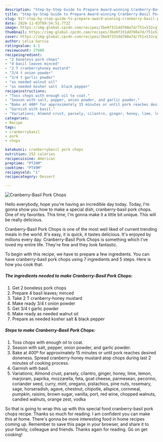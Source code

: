 ```yaml
---
description: "Step-by-Step Guide to Prepare Award-winning Cranberry-Basil Pork Chops"
title: "Step-by-Step Guide to Prepare Award-winning Cranberry-Basil Pork Chops"
slug: 917-step-by-step-guide-to-prepare-award-winning-cranberry-basil-pork-chops
date: 2020-11-03T09:54:51.772Z
image: https://img-global.cpcdn.com/recipes/3be9f331dd780a7d/751x532cq70/cranberry-basil-pork-chops-recipe-main-photo.jpg
thumbnail: https://img-global.cpcdn.com/recipes/3be9f331dd780a7d/751x532cq70/cranberry-basil-pork-chops-recipe-main-photo.jpg
cover: https://img-global.cpcdn.com/recipes/3be9f331dd780a7d/751x532cq70/cranberry-basil-pork-chops-recipe-main-photo.jpg
author: Lelia Garcia
ratingvalue: 4.1
reviewcount: 27680
recipeingredient:
- "2 boneless pork chops"
- "4 basil leaves minced"
- "2 T cranberryhoney mustard"
- "3/4 t onion powder"
- "3/4 t garlic powder"
- "as needed walnut oil"
- "as needed kosher salt  black pepper"
recipeinstructions:
- "Toss chops with enough oil to coat."
- "Season with salt, pepper, onion powder, and garlic powder."
- "Bake at 400º for approximately 15 minutes or until pork reaches desired doneness. Spread cranberry-honey mustard atop chops during last 2 minutes of cooking process."
- "Garnish with basil."
- "Variations; Almond crust, parsely, cilantro, ginger, honey, lime, lemon, marjoram, paprika, mozzarella, feta, goat cheese, parmesean, pecorino, coriander seed, curry, mint, oregano, pistachios, pine nuts, rosemary, sage, horseradish, agave, chestnut, chipotle, allspice, cornmeal, pumpkin, raisins, brown sugar, vanilla, port, red wine, chopped walnuts, candied walnuts, orange zest, vodka"
categories:
- Recipe
tags:
- cranberrybasil
- pork
- chops

katakunci: cranberrybasil pork chops 
nutrition: 252 calories
recipecuisine: American
preptime: "PT20M"
cooktime: "PT49M"
recipeyield: "1"
recipecategory: Dessert

---
```



![Cranberry-Basil Pork Chops](https://img-global.cpcdn.com/recipes/3be9f331dd780a7d/751x532cq70/cranberry-basil-pork-chops-recipe-main-photo.jpg)

Hello everybody, hope you're having an incredible day today. Today, I'm gonna show you how to make a special dish, cranberry-basil pork chops. One of my favorites. This time, I'm gonna make it a little bit unique. This will be really delicious.



Cranberry-Basil Pork Chops is one of the most well liked of current trending meals in the world. It's easy, it is quick, it tastes delicious. It's enjoyed by millions every day. Cranberry-Basil Pork Chops is something which I've loved my entire life. They're fine and they look fantastic.


To begin with this recipe, we have to prepare a few ingredients. You can have cranberry-basil pork chops using 7 ingredients and 5 steps. Here is how you cook that.

<!--inarticleads1-->

##### The ingredients needed to make Cranberry-Basil Pork Chops:

1. Get 2 boneless pork chops
1. Prepare 4 basil leaves; minced
1. Take 2 T cranberry-honey mustard
1. Make ready 3/4 t onion powder
1. Get 3/4 t garlic powder
1. Make ready as needed walnut oil
1. Prepare as needed kosher salt &amp; black pepper




<!--inarticleads2-->

##### Steps to make Cranberry-Basil Pork Chops:

1. Toss chops with enough oil to coat.
1. Season with salt, pepper, onion powder, and garlic powder.
1. Bake at 400º for approximately 15 minutes or until pork reaches desired doneness. Spread cranberry-honey mustard atop chops during last 2 minutes of cooking process.
1. Garnish with basil.
1. Variations; Almond crust, parsely, cilantro, ginger, honey, lime, lemon, marjoram, paprika, mozzarella, feta, goat cheese, parmesean, pecorino, coriander seed, curry, mint, oregano, pistachios, pine nuts, rosemary, sage, horseradish, agave, chestnut, chipotle, allspice, cornmeal, pumpkin, raisins, brown sugar, vanilla, port, red wine, chopped walnuts, candied walnuts, orange zest, vodka




So that is going to wrap this up with this special food cranberry-basil pork chops recipe. Thanks so much for reading. I am confident you can make this at home. There's gonna be more interesting food in home recipes coming up. Remember to save this page in your browser, and share it to your family, colleague and friends. Thanks again for reading. Go on get cooking!

